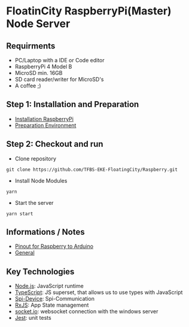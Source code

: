 # FloatinCity RaspberryPi(Master) Node Server

## Requirments 

- PC/Laptop with a IDE or Code editor
- RaspberryPi 4 Model B
- MicroSD min. 16GB
- SD card reader/writer for MicroSD's
- A coffee ;)

## Step 1: Installation and Preparation
- [Installation RaspberryPi](doc/Installation.md) 
- [Preparation Environment](doc/IDE.md)

## Step 2: Checkout and run

-   Clone repository

```shell
git clone https://github.com/TFBS-EKE-FloatingCity/Raspberry.git
```

-   Install Node Modules

```shell
yarn
```

-   Start the server

```shell
yarn start
```
## Informations / Notes

- [Pinout for Raspberry to Arduino](doc/PinOuts.md)
- [General](doc/General.md)

## Key Technologies

-   [Node.js](https://nodejs.org/en/): JavaScript runtime
-   [TypeScript](https://www.typescriptlang.org/): JS superset, that allows us to use types with JavaScript
-   [Spi-Device](https://github.com/fivdi/spi-device#readme): Spi-Communication
-   [RxJS](https://www.learnrxjs.io/learn-rxjs/subjects/behaviorsubject): App State management
-   [socket.io](https://socket.io/docs/v2/index.html): websocket connection with the windows server
-   [Jest](https://jestjs.io/): unit tests
